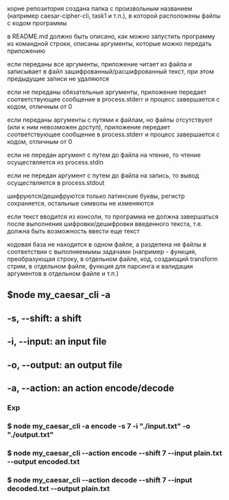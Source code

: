 
корне репозитория создана папка с произвольным названием (например caesar-cipher-cli, task1 и т.п.), в которой расположены файлы с кодом программы

в README.md должно быть описано, как можно запустить программу из командной строки, описаны аргументы, которые можно передать приложению

если переданы все аргументы, приложение читает из файла и записывает в файл зашифрованный/расшифрованный текст, при этом предыдущие записи не удаляются

если не переданы обязательные аргументы, приложение передает соответствующее сообщение в process.stderr и прoцесс завершается с кодом, отличным от 0

если переданы аргументы с путями к файлам, но файлы отсутствуют (или к ним невозможен доступ), приложение передает соответствующее сообщение в process.stderr и прoцесс завершается с кодом, отличным от 0

если не передан аргумент с путем до файла на чтение, то чтение осуществляется из process.stdin

если не передан аргумент с путем до файла на запись, то вывод осуществляется в process.stdout

шифруются/дешифруются только латинские буквы, регистр сохраняется, остальные символы не изменяются

если текст вводится из консоли, то программа не должна завершаться после выполнения шифровки/дешифровки введенного текста, т.е. должна быть возможность ввести еще текст

кодовая база не находится в одном файле, а разделена не файлы в соответствии с выполняемымы задачами (например - функция, преобразующая строку, в отдельном файле, код, создающий transform стрим, в отдельном файле, функция для парсинга и валидации аргументов в отдельном файле и т.п.)


## $node my_caesar_cli -a 

## -s, --shift: a shift
## -i, --input: an input file
## -o, --output: an output file
## -a, --action: an action encode/decode

### Exp
### $ node my_caesar_cli -a encode -s 7 -i "./input.txt" -o "./output.txt"
### $ node my_caesar_cli --action encode --shift 7 --input plain.txt --output encoded.txt
### $ node my_caesar_cli --action decode --shift 7 --input decoded.txt --output plain.txt